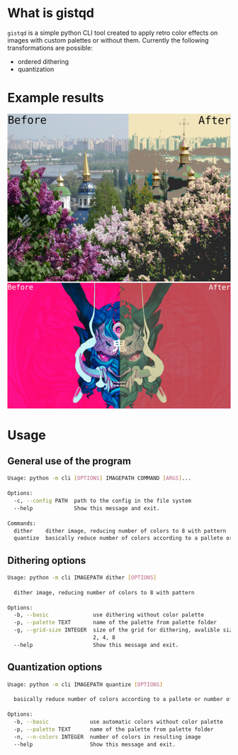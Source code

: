 # What is gistqd

`gistqd` is a simple python CLI tool created to apply retro color effects on images with custom palettes or without them. Currently the following transformations are possible:

- ordered dithering
- quantization

# Example results

![quatize](https://raw.githubusercontent.com/gigsoll/image-processor/refs/heads/main/images/kyiv_poster.jpg)
![dithering](https://raw.githubusercontent.com/gigsoll/image-processor/refs/heads/main/images/dragon_poster.jpg)

# Usage

## General use of the program

```sh
Usage: python -m cli [OPTIONS] IMAGEPATH COMMAND [ARGS]...

Options:
  -c, --config PATH  path to the config in the file system
  --help             Show this message and exit.

Commands:
  dither    dither image, reducing number of colors to 8 with pattern
  quantize  basically reduce number of colors according to a pallete or...
```

## Dithering options

```sh
Usage: python -m cli IMAGEPATH dither [OPTIONS]

  dither image, reducing number of colors to 8 with pattern

Options:
  -b, --basic              use dithering without color palette
  -p, --palette TEXT       name of the palette from palette folder
  -g, --grid-size INTEGER  size of the grid for dithering, avalible sizes are:
                           2, 4, 8
  --help                   Show this message and exit.
```

## Quantization options

```sh
Usage: python -m cli IMAGEPATH quantize [OPTIONS]

  basically reduce number of colors according to a pallete or number of colors

Options:
  -b, --basic             use automatic colors without color palette
  -p, --palette TEXT      name of the palette from palette folder
  -n, --n-colors INTEGER  number of colors in resulting image
  --help                  Show this message and exit.
```
